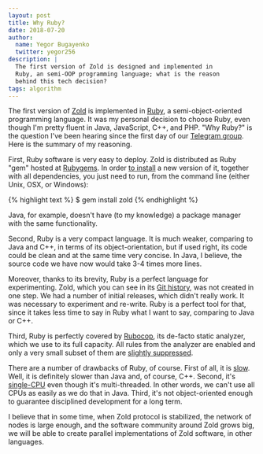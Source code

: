 ```yaml
---
layout: post
title: Why Ruby?
date: 2018-07-20
author:
  name: Yegor Bugayenko
  twitter: yegor256
description: |
  The first version of Zold is designed and implemented in
  Ruby, an semi-OOP programming language; what is the reason
  behind this tech decision?
tags: algorithm
---
```


The first version of [Zold](https://github.com/zold-io/zold) is implemented
in [Ruby](https://www.ruby-lang.org/en/),
a semi-object-oriented programming language. It was my personal
decision to choose Ruby, even though I'm pretty fluent in Java, JavaScript,
C++, and PHP. "Why Ruby?" is the question I've been hearing since the first day of our [Telegram group](https://t.me/zold_io).
Here is the summary of my reasoning.

<!--more-->

First, Ruby software is very easy to deploy. Zold is distributed
as Ruby "gem" hosted at [Rubygems](https://rubygems.org/gems/zold).
In order [to install](https://github.com/zold-io/zold/blob/master/INSTALL.md)
a new version of it, together with all
dependencies, you just need to run, from the
command line (either Unix, OSX, or Windows):

{% highlight text %}
$ gem install zold
{% endhighlight %}

Java, for example, doesn't have (to my knowledge) a package manager
with the same functionality.

Second, Ruby is a very compact language. It is much weaker, comparing to
Java and C++, in terms of its object-orientation, but if used right,
its code could be clean and at the same time very concise. In Java, I believe,
the source code we have now would take 3-4 times more lines.

Moreover, thanks to its brevity, Ruby is a perfect language for experimenting. Zold,
which you can see in its
[Git history](https://github.com/zold-io/zold/commits/master),
was not created in one step. We had a number of initial releases, which
didn't really work. It was necessary to experiment and re-write. Ruby is a perfect
tool for that, since it takes less time to say in Ruby
what I want to say, comparing to Java or C++.

Third, Ruby is perfectly covered by [Rubocop](https://github.com/rubocop-hq/rubocop),
its de-facto static analyzer, which we use to its full capacity. All rules
from the analyzer are enabled and only a very small subset of them are
[slightly suppressed](https://github.com/zold-io/zold/blob/0.14.16/.rubocop.yml).

There are a number of drawbacks of Ruby, of course. First of all, it is [slow](https://stackoverflow.com/questions/2529852/why-do-people-say-that-ruby-is-slow).
Well, it is definitely slower than Java and, of course, C++. Second,
it's [single-CPU](https://stackoverflow.com/questions/26579532/ruby-how-to-thread-across-cores-processors)
even though it's multi-threaded. In other words, we can't
use all CPUs as easily as we do that in Java. Third, it's not object-oriented
enough to guarantee disciplined development for a long term.

I believe that in some time, when Zold protocol is stabilized, the network
of nodes is large enough, and the software community around Zold grows big, we will be
able to create parallel implementations of Zold software, in other languages.
